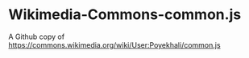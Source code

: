 # Wikimedia-Commons-common.js
A Github copy of https://commons.wikimedia.org/wiki/User:Poyekhali/common.js
